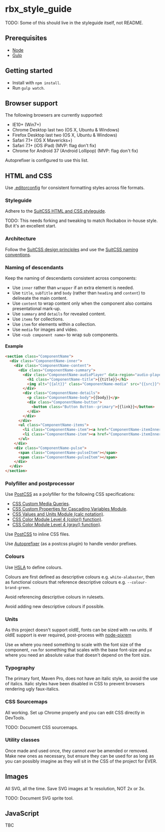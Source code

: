 rbx_style_guide
===============

TODO: Some of this should live in the styleguide itself, not README.

## Prerequisites

* [Node](http://nodejs.org/)
* [Gulp](http://gulpjs.com/)

## Getting started

* Install with `npm install`.
* Run `gulp watch`.

## Browser support

The following browsers are currently supported:

* IE10+ (Win7+)
* Chrome Desktop last two (OS X, Ubuntu & Windows)
* Firefox Desktop last two (OS X, Ubuntu & Windows)
* Safari 7.1+ (OS X Mavericks+)
* Safari 7.1+ (iOS iPad) (MVP: flag don't fix)
* Chrome for Android 37 (Android Lollipop) (MVP: flag don't fix)

Autoprefixer is configured to use this list.

## HTML and CSS

Use [.editorconfig](http://editorconfig.org/) for consistent formatting styles across file formats.

### Styleguide

Adhere to the [SuitCSS HTML and CSS styleguide](https://github.com/suitcss/suit/blob/master/doc/STYLE.md).

TODO: This needs forking and tweaking to match Rockabox in-house style. But it's an excellent start.

### Architecture

Follow the [SuitCSS design principles](https://github.com/suitcss/suit/blob/master/doc/design-principles.md) and use the [SuitCSS naming conventions](https://github.com/suitcss/suit/blob/master/doc/naming-conventions.md).

### Naming of descendants

Keep the naming of descendants consistent across components:

* Use `inner` rather than `wrapper` if an extra element is needed.
* Use `title`, `subTitle` and `body` (rather than `heading` and `content`) to delineate the main content.
* Use `content` to wrap content only when the component also contains presentational mark-up.
* Use `summary` and `details` for revealed content.
* Use `items` for collections.
* Use `item` for elements within a collection.
* Use `media` for images and video.
* Use `<sub component name>` to wrap sub components.

#### Example

```html
<section class="ComponentName">
  <div class="ComponentName-inner">
    <div class="ComponentName-content">
      <div class="ComponentName-summary">
        <div class="ComponentName-audioPlayer" data-region="audio-player"></div>
          <h1 class="ComponentName-title">{{title}}</h1>
          <img alt="{{alt}}" class="ComponentName-media" src="{{src}}">
        </div>
        <div class="ComponentName-details">
          <p class="ComponentName-body">{{body}}</p>
          <div class="ComponentName-button">
            <button class="Button Button--primary">{{link}}</button>
          </div>
        </div>
      </div>
      <ul class="ComponentName-items">
        <li class="ComponentName-item"><a href="ComponentName-itemInner">{{link}}</a></li>
        <li class="ComponentName-item"><a href="ComponentName-itemInner">{{link}}</a></li>
      </ul>
    </div>
    <div class="ComponentName-pulse">
      <span class="ComponentName-pulseItem"></span>
      <span class="ComponentName-pulseItem"></span>
    </div>
  </div>
</section>
```

### Polyfiller and postprocessor

Use [PostCSS](https://github.com/postcss/postcss) as a polyfiller for the following CSS specifications:

* [CSS Custom Media Queries](http://dev.w3.org/csswg/mediaqueries/#custom-mq).
* [CSS Custom Properties for Cascading Variables Module](http://dev.w3.org/csswg/css-variables/).
* [CSS Values and Units Module (calc notation)](http://www.w3.org/TR/css3-values/#calc-notation).
* [CSS Color Module Level 4 (color() function)](http://dev.w3.org/csswg/css-color/#modifying-colors).
* [CSS Color Module Level 4 (gray() function)](http://dev.w3.org/csswg/css-color/#grays).

Use [PostCSS](https://github.com/postcss/postcss) to inline CSS files.

Use [Autoprefixer](https://github.com/postcss/autoprefixer) (as a postcss plugin) to handle vendor prefixes.

### Colours

Use [HSLA](http://css-tricks.com/yay-for-hsla/) to define colours.

Colours are first defined as descriptive colours e.g. `white-alabaster`, then as functional colours that reference descriptive colours e.g. `--colour-brand-green`.

Avoid referencing descriptive colours in rulesets.

Avoid adding new descriptive colours if possible.

### Units

As this project doesn't support oldIE, fonts can be sized with `rem` units. If oldIE support is ever required, post-process with [node-pixrem](https://github.com/robwierzbowski/node-pixrem)

Use `em` where you need something to scale with the font size of the component, `rem` for something that scales with the base font-size and `px` where you need an absolute value that doesn't depend on the font size.

### Typography

The primary font, Maven Pro, does not have an italic style, so avoid the use of italics. Italic styles have been disabled in CSS to prevent browsers rendering ugly faux-italics.

### CSS Sourcemaps

All working. Set up Chrome properly and you can edit CSS directly in DevTools.

TODO: Document CSS sourcemaps.

### Utility classes

Once made and used once, they cannot *ever* be amended or removed. Make new ones as necessary, but ensure they can be used for as long as you can possibly imagine as they will sit in the CSS of the project for EVER.

## Images

All SVG, all the time. Save SVG images at 1x resolution, NOT 2x or 3x.

TODO: Document SVG sprite tool.

## JavaScript

TBC
